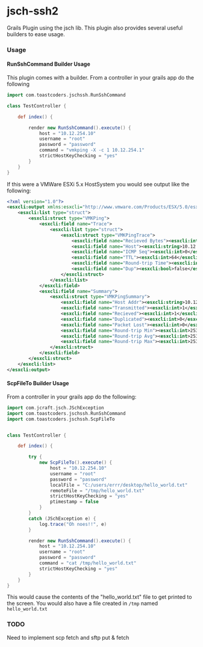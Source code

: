 jsch-ssh2
=========

Grails Plugin using the jsch lib. This plugin also provides several useful builders to ease usage.


### Usage

#### RunSshCommand Builder Usage

This plugin comes with a builder. From a controller in your grails app do the following

```groovy
import com.toastcoders.jschssh.RunSshCommand

class TestController {

    def index() {

        render new RunSshCommand().execute() {
            host = "10.12.254.10"
            username = "root"
            password = "password"
            command = "vmkping -X -c 1 10.12.254.1"
            strictHostKeyChecking = "yes"
        }
    }
}
```

If this were a VMWare ESXi 5.x HostSystem you would see output like the following:

```xml
<?xml version="1.0"?>
<esxcli:output xmlns:esxcli="http://www.vmware.com/Products/ESX/5.0/esxcli/">
    <esxcli:list type="struct">
        <esxcli:struct type="VMKPing">
            <esxcli:field name="Trace">
                <esxcli:list type="struct">
                    <esxcli:struct type="VMKPingTrace">
                        <esxcli:field name="Recieved Bytes"><esxcli:int>64</esxcli:int></esxcli:field>
                        <esxcli:field name="Host"><esxcli:string>10.12.254.1</esxcli:string></esxcli:field>
                        <esxcli:field name="ICMP Seq"><esxcli:int>0</esxcli:int></esxcli:field>
                        <esxcli:field name="TTL"><esxcli:int>64</esxcli:int></esxcli:field>
                        <esxcli:field name="Round-trip Time"><esxcli:int>2538</esxcli:int></esxcli:field>
                        <esxcli:field name="Dup"><esxcli:bool>false</esxcli:bool></esxcli:field>
                    </esxcli:struct>
                </esxcli:list>
            </esxcli:field>
            <esxcli:field name="Summary">
                <esxcli:struct type="VMKPingSummary">
                    <esxcli:field name="Host Addr"><esxcli:string>10.12.254.1</esxcli:string></esxcli:field>
                    <esxcli:field name="Transmitted"><esxcli:int>1</esxcli:int></esxcli:field>
                    <esxcli:field name="Recieved"><esxcli:int>1</esxcli:int></esxcli:field>
                    <esxcli:field name="Duplicated"><esxcli:int>0</esxcli:int></esxcli:field>
                    <esxcli:field name="Packet Lost"><esxcli:int>0</esxcli:int></esxcli:field>
                    <esxcli:field name="Round-trip Min"><esxcli:int>2537</esxcli:int></esxcli:field>
                    <esxcli:field name="Round-trip Avg"><esxcli:int>2537</esxcli:int></esxcli:field>
                    <esxcli:field name="Round-trip Max"><esxcli:int>2537</esxcli:int></esxcli:field>
                </esxcli:struct>
            </esxcli:field>
        </esxcli:struct>
    </esxcli:list>
</esxcli:output>
```

#### ScpFileTo Builder Usage

From a controller in your grails app do the following:

```groovy
import com.jcraft.jsch.JSchException
import com.toastcoders.jschssh.RunSshCommand
import com.toastcoders.jschssh.ScpFileTo


class TestController {

    def index() {

        try {
            new ScpFileTo().execute() {
                host = "10.12.254.10"
                username = "root"
                password = "password"
                localFile = "C:/users/errr/desktop/hello_world.txt"
                remoteFile = "/tmp/hello_world.txt"
                strictHostKeyChecking = "yes"
                ptimestamp = false
            }
        }
        catch (JSchException e) {
            log.trace("Oh noes!!", e)
        }

        render new RunSshCommand().execute() {
            host = "10.12.254.10"
            username = "root"
            password = "password"
            command = "cat /tmp/hello_world.txt"
            strictHostKeyChecking = "yes"
        }
    }
}
```

This would cause the contents of the "hello_world.txt" file to get printed to the screen. You would also have a file created in ```/tmp``` named ```hello_world.txt```


### TODO

Need to implement scp fetch and sftp put & fetch
